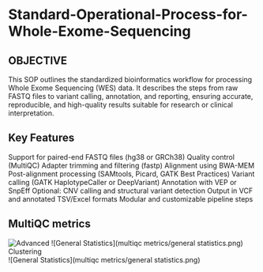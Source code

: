# Standard-Operational-Process-for-Whole-Exome-Sequencing
## OBJECTIVE
This SOP outlines the standardized bioinformatics workflow for processing Whole Exome Sequencing (WES) data. It describes the steps from raw FASTQ files to variant calling, annotation, and reporting, ensuring accurate, reproducible, and high-quality results suitable for research or clinical interpretation.

## Key Features
Support for paired-end FASTQ files (hg38 or GRCh38)
Quality control (MultiQC)
Adapter trimming and filtering (fastp)
Alignment using BWA-MEM
Post-alignment processing (SAMtools, Picard, GATK Best Practices)
Variant calling (GATK HaplotypeCaller or DeepVariant)
Annotation with VEP or SnpEff
Optional: CNV calling and structural variant detection
Output in VCF and annotated TSV/Excel formats
Modular and customizable pipeline steps

## MultiQC metrics
![Advanced 
![General Statistics](multiqc metrics/general statistics.png)
Clustering](flow-cytometry-pipeline_clustering.png)
![General Statistics](multiqc metrics/general statistics.png)


